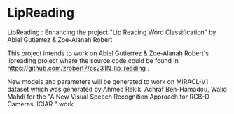 # LipReading
LipReading : Enhancing the project "Lip Reading Word Classification" by  Abiel Gutierrez & Zoe-Alanah Robert

This project intends to work on Abiel Gutierrez & Zoe-Alanah Robert's lipreading project where the source code could be found in https://github.com/zrobert7/cs231N_lip_reading . 

New models and parameters will be generated to work on MIRACL-V1 dataset which was generated by Ahmed Rekik, Achraf Ben-Hamadou, Walid Mahdi for the "A New Visual Speech Recognition Approach for RGB-D Cameras. ICIAR " work. 

